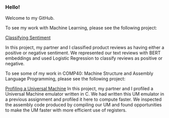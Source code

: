 ### Hello!

Welcome to my GitHub.

To see my work with Machine Learning, please see the following project:

[Classifying Sentiment](https://github.com/LiamDrew8/ClassifyingSentiment)

In this project, my partner and I classified product reviews as having either a positive or negative sentiment.
We represented our text reviews with BERT embeddings and used Logistic Regression to classify reviews as positive or negative.

To see some of my work in COMP40: Machine Structure and Assembly Language Programming, please see the following project:

[Profiling a Universal Machine](https://github.com/LiamDrew8/Profiling_HW7)
In this project, my partner and I profiled a Universal Machine emulator written in C. We had written this UM emulator in a previous
assignment and profiled it here to compute faster. We inspected the assembly code produced by compiling our UM and found opportunities
to make the UM faster with more efficient use of registers.

<!--
**LiamDrew8/LiamDrew8** is a ✨ _special_ ✨ repository because its `README.md` (this file) appears on your GitHub profile.

Here are some ideas to get you started:

- 🔭 I’m currently working on ...
- 🌱 I’m currently learning ...
- 👯 I’m looking to collaborate on ...
- 🤔 I’m looking for help with ...
- 💬 Ask me about ...
- 📫 How to reach me: ...
- 😄 Pronouns: ...
- ⚡ Fun fact: ...
-->
